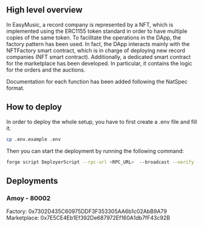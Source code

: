 ## High level overview

In EasyMusic, a record company is represented by a NFT, which is implemented using the ERC1155 token standard in order to have multiple copies of the same token. To facilitate the operations in the DApp, the factory pattern has been used. In fact, the DApp interacts mainly with the NFTFactory smart contract, which is in charge of deploying new record companies (NFT smart contract).
Additionally, a dedicated smart contract for the marketplace has been developed. In particular, it contains the logic for the orders and the auctions.

Documentation for each function has been added following the NatSpec format.

## How to deploy
In order to deploy the whole setup, you have to first create a .env file and fill it.

```bash
cp .env.example .env
```

Then you can start the deployment by running the following command:
```bash
forge script DeployerScript --rpc-url <RPC_URL>  --broadcast --verify --etherscan-api-key <POLYGONSCAN_API_KEY>
```

## Deployments

### Amoy - 80002

Factory: 0x7302D435C60975DDF3F353305AA6b1c02AbB9A79  
Marketplace: 0x7E5CE4Eb1Ef392De687972Ef160A1db7fF43c92B  
